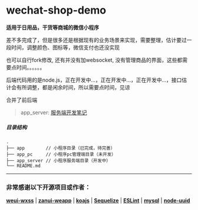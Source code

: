 # wechat-shop-demo

**适用于日用品，干货等商城的微信小程序**

差不多完成了，但是很多还是根据现有的业务场景来实现，需要整理，估计要过一段时间，调整颜色、图标等，微信支付也还没实现

也可以自行fork修改, 还有并没有加websocket, 没有管理商品的界面，这些都需要点时间。。。。。。

后端代码用的是node.js，正在开发中...，正在开发中...，正在开发中...，接口估计会有所调整，都是闲余时间，所以需要点时间，见谅

合并了前后端

> app_server: [服务端开发笔记](https://github.com/ruiyong-lee/wechat-shop-demo/blob/master/app_server/NOTE.md)

##### 目录结构

```
.
├── app        // 小程序目录（已完成，待完善）
├── app_pc     // 小程序pc管理端目录（未开发）
├── app_server // 小程序服务端目录（开发中）
└── README.md
```

***

### 非常感谢以下开源项目或作者：

[**weui-wxss**](https://github.com/Tencent/weui-wxss) | [**zanui-weapp**](https://github.com/youzan/zanui-weapp) | [**koajs**](https://github.com/koajs) | [**Sequelize**](https://github.com/sequelize) | [**ESLint**](https://github.com/eslint) | [**mysql**](https://github.com/mysqljs/mysql) | [**node-uuid**](https://github.com/kelektiv/node-uuid)
